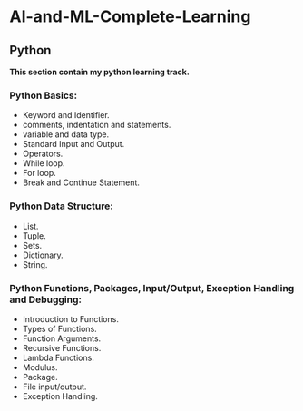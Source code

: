 # AI-and-ML-Complete-Learning
 
## Python
**This section contain my python learning track.**

### Python Basics:
* Keyword and Identifier.
* comments, indentation and statements.
* variable and data type.
* Standard Input and Output.
* Operators.
* While loop.
* For loop.
* Break and Continue Statement.

### Python Data Structure:
* List.
* Tuple.
* Sets.
* Dictionary.
* String.

### Python Functions, Packages, Input/Output, Exception Handling and Debugging:
* Introduction to Functions.
* Types of Functions.
* Function Arguments.
* Recursive Functions.
* Lambda Functions.
* Modulus.
* Package.
* File input/output.
* Exception Handling.

